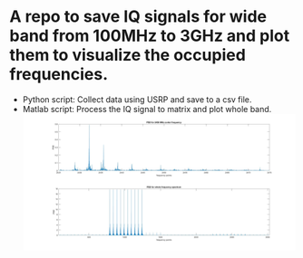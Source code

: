 # A repo to save IQ signals for wide band from 100MHz to 3GHz and plot them to visualize the occupied frequencies.
- Python script: Collect data using USRP and save to a csv file.
- Matlab script: Process the IQ signal to matrix and plot whole band.
![2.45GHz center frequency and Whole band from 100MHz to 3GHz](./results_fullband_2450PSD.jpg)
